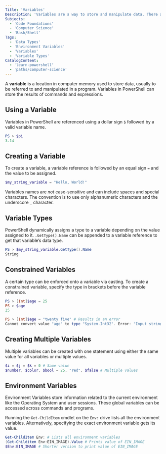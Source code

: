 ```yaml
---
Title: 'Variables'
Description: 'Variables are a way to store and manipulate data. There are multiple types including environment variables which can be created in variety of ways.'
Subjects:
  - 'Code Foundations'
  - 'Computer Science'
  - 'Bash/Shell'
Tags:
  - 'Data Types'
  - 'Environment Variables'
  - 'Variables'
  - 'Variable Types'
CatalogContent:
  - 'learn-powershell'
  - 'paths/computer-science'
---
```


A **variable** is a location in computer memory used to store data, usually to be referred to and manipulated in a program. Variables in PowerShell can store the results of commands and expressions.

## Using a Variable

Variables in PowerShell are referenced using a dollar sign `$` followed by a valid variable name.

```PowerShell
PS > $pi
3.14
```

## Creating a Variable

To create a variable, a variable reference is followed by an equal sign `=` and the value to be assigned. 

```PowerShell
$my_string_variable = "Hello, World!"
```

Variables names are *not* case-sensitive and can include spaces and special characters. The convention is to use only alphanumeric characters and the underscore `_` character.

## Variable Types

PowerShell dynamically assigns a type to a variable depending on the value assigned to it. `.GetType().Name` can be appended to a variable reference to get that variable’s data type.

```PowerShell
PS > $my_string_variable.GetType().Name
String
```

## Constrained Variables

A certain type can be enforced onto a variable via casting. To create a constrained variable, specify the type in brackets before the variable reference.

```PowerShell
PS > [Int]$age = 25
PS > $age
25

PS > [Int]$age = "twenty five" # Results in an error
Cannot convert value "age" to type "System.Int32". Error: "Input string was not in a correct format."
```

## Creating Multiple Variables

Multiple variables can be created with one statement using either the same value for all variables or multiple values.

```PowerShell
$i = $j = $k = 0 # Same value
$number, $color, $bool = 25, "red", $false # Multiple values
```

## Environment Variables

Environment Variables store information related to the current environment like the Operating System and user sessions. These global variables can be accessed across commands and programs.

Running the `Get-ChildItem` cmdlet on the `Env:` drive lists all the environment variables. Alternatively, specifying the exact environment variable gets its value. 

```PowerShell
Get-ChildItem Env: # Lists all environment variables
(Get-Childitem Env:EIN_IMAGE).Value # Prints value of EIN_IMAGE
$Env:EIN_IMAGE # Shorter version to print value of EIN_IMAGE
```

